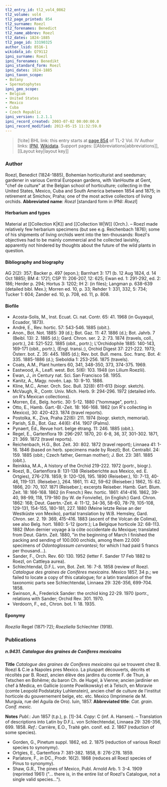 ```yaml
---
tl2_entry_id: tl2_vol4_0862
tl2_volume: vol4
tl2_page_printed: 854
tl2_surname: Roezl
tl2_forenames: Benedict
tl2_name_abbrev: Roezl
tl2_dates: 1824-1885
tl2_page_id: 33190325
author_lsid: 8516-1
wikidata_id: Q79112
ipni_surname: Roezl
ipni_forenames: Benedikt
ipni_standard_form: Roezl
ipni_dates: 1824-1885
ipni_taxon_scope: 
- Botany
- Spermatophytes
ipni_geo_scope: 
- Belgium
- United States
- Mexico
- Cuba
- Czech Republic
ipni_version: 1.2.1.1
ipni_record_created: 2003-07-02 00:00:00.0
ipni_record_modified: 2013-05-15 11:32:59.0
---
```


> [!cite] BHL link: this entry starts at [page 854](https://www.biodiversitylibrary.org/page/33190325) of TL-2 Vol. IV
> Author links: [IPNI](https://www.ipni.org/a/8516-1), [Wikidata](https://www.wikidata.org/wiki/Q79112). Support pages: [[Abbreviations|abbreviations]], [[Layout key|layout key]]

### Author

Roezl, Benedict (1824-1885), Bohemian horticulturist and seedsman; gardener in various Central European gardens, with VanHoutte at Gent, "chef de culture" at the Belgian school of horticulture; collecting in the United States, Mexico, Cuba and South America between 1854 and 1875; in retirement at Smichov, Praha; one of the most active collectors of living orchids. 
**Abbreviated name**: *Roezl* \[standard form in IPNI: *Roezl*\]

#### Herbarium and types

Material at [[Collection K|K]] and [[Collection W|W]] (Orch.). – Roezl made relatively few herbarium specimens (but see e.g. Reichenbach 1876); some of his shipments of living orchids went into the ten-thousands: Roezl's objectives had to be mainly commercial and he collected lavishly, apparently not hindered by thoughts about the future of the wild plants in question.

#### Bibliography and biography

AG 2(2): 357; Backer p. 497 (epon.); Barnhart 3: 171 (b. 12 Aug 1824, d. 14 Oct 1885); BM 4: 1721; CSP 11: 206-207, 12: 625; Ewan ed. 1: 291-292, ed. 2: 186; Herder p. 294; Hortus 3: 1202; IH 2: (in files); Langman p. 638-639 (detailed bibl. Mex.); Morren ed. 10, p. 33; Rehder 1: 331, 332, 5: 734; Tucker 1: 604; Zander ed. 10, p. 708, ed. 11, p. 808.

#### Biofile

- Acosta-Solis, M., Inst. Ecuat. Ci. nat. Contr. 65: 41. 1968 (in Guyaquil, Ecuador, 1873).
- André, E., Rev. hortic. 57: 543-546. 1885 (obit.).
- Anon., Bot. Not. 1885: 39 (d.); Bot. Gaz. 11: 47. 1886 (d.); Bot. Jahrb. 7 (Beibl. 13): 2. 1885 (d.); Gard. Chron. ser. 2. 2: 73. 1874 (travels, coll., portr.), 24: 521-522. 1885 (obit., portr.); L'Orchidophile 1885: 140-143, 169-171 (obit., portr.), (Engl. transi.:), Orchid Digest 37: 221-222. 1973; Österr. bot. Z. 35: 445. 1885 (d.); Rev. bot. Bull. mens. Soc. franç. Bot. 4: 335. 1885-1886 (d.); Sieboldia 1: 253-256. 1875 (travels).
- Coats, A.M., Plant hunters 60, 341, 348-350, 373, 374-375. 1969.
- Eastwood, A., Leafl. west. Bot. 5(6): 103. 1948 (on Lilium Roezlii).
- Ewan, J., *in* Century nat. Sci. San Francisco 58. 1955.
- Kanitz, A., Magy. novén. Lap. 10: 9-10. 1886.
- Kline, M.C., Amer. Orch. Soc. Bull. 32(8): 611-613 (biogr. sketch).
- McVaugh, R., Contr. Univ. Mich. Herb. 9: 294-296. 1972 (detailed info. on R's Mexican collections).
- Morren, Éd., Belg. hortic. 30: 5-12. 1880 ("hommage", portr.).
- Otto, E., Hamb. Gart.-Bl.-Zeit. 18: 166-168. 1862 (on R's collecting in Mexico), 30: 420-423. 1874 (travel reports).
- Postolka, K., Ziva, Praha 22(6): 211. 1974 (biogr. sketch, memorial).
- Parish, S.B., Bot. Gaz. 44(6): 414. 1907 (Palms).
- Pynaert, Éd., Revue hort. belge étrang. 11: 246. 1885 (obit.).
- Regel, E., Gartenflora 19: 296-297. 1870, 20: 6-8, 36, 37, 301-302. 1871, 21: 369. 1872 (travel reports).
- Reichenbach, H.G., Bot. Zeit. 30: 802. 1872 (travel report); Linnaea 41: 1-16. 1846 (based on herb. specimens made by Roezl); Bot. Centralbl. 24: 159. 1885 (obit.; Czech father, German mother); J. Bot. 23: 381. 1885 (obit.).
- Reinikka, M.A., A history of the Orchid 219-222. 1972 (portr., biogr.).
- Roezl, B., Gartenflora 8: 131-138 (Reiseberichte aus Mexico, ed. E. Ortgies), 276-278. 1859, 9: 120-126, 195. 1890 (Reiseber.), 10: 7-13, 40-46, 119-131. (Reiseber.), 264. 1861, 11: 42, 59-62 (Reiseber.) 1862, 15: 62. 1866, 20: 70, 107. 1871 (Reiseber.); excerpts Reiseber. Hamb. Gart. Blum. Zeit. 18: 166-168. 1862 (in French:) Rev. hortic. 1861: 414-416. 1862, 39-40, 98-99, 118, 179-180 (by W. de Fonvielle), (in English:) Gard. Chron. 1862: 168; Deut. Gaertn.-Zeit. 4: 11-12, 34-36, 58-60, 78-79, 105-108, 129-131, 154-155, 180-181, 227. 1880 (Meine letzte Reise an der Westküste von Mexiko), partial translation by W.B. Hemsley, Gard. Chron. ser. 2. 19: 369, 415-416. 1883 (ascent of the Volcan de Colima), see also Belg. hort. 1880: 5-12 (portr.); La Belgique horticole 32: 68-113. 1882 (Mon dernier voyage à la côte occidentale du Mexique; translated from Deut. Gärtn. Zeit. 1880, "in the beginning of March I finished the packing and sending of 100.000 orchids, among them 22.000 specimens of *Odontoglossum cervantesi*; for which I had paid 5 francs per thousand...).
- Sander, F., Orch. Rev. 60: 130. 1952 (letter F. Sander 17 Feb 1882 to Roezl, on Cattleya aurea).
- Schlechtendal, D.F.L. von, Bot. Zeit. 16: 7-8. 1858 (review of Roezl. *Catalogue des graines de Conifères mexicains*. Mexico 1857, 34 p.; we failed to locate a copy of this catalogue; for a latin translation of the taxonomic parts see Schlechtendal, Linnaea 29: 326-356, 699-704. 1858.
- Swinson, A., Frederick Sander: the orchid king 22-29. 1970 (portr., relations with Sander; Orchid Rev. 301. 1970.
- Verdoorn, F., ed., Chron. bot. 1: 18. 1935.

#### Eponymy

*Roezlia* Regel (1871-72); *Roezliella* Schlechter (1918).

### Publications

##### n.9431. Catalogue des graines de Coniferes mexicains

**Title**
*Catalogue des graines de Coniferes mexicains* qui se trouvent chez B. Roezl & C.ie a Napoles pres Mexico. La pluspart découverts, décrits et récoltés par B. Roezl, ancien élève des jardins du comte F. de Thun, à Tetschen en Bohême; du baron Ch. de Hugel, à Vienne; ancien jardinier en chef à Medica, en Gallicie (comte Powlikowsky) et à Telsch, en Moravie (comte Leopold Podstatzky Luhlenstein), ancien chef de culture de l'institut horticole du gouvernement belge, etc. etc. Mexico (Imprimerie de M. Murguia, rue del Aguila de Oro). Iuin, 1857.
**Abbreviated title**: *Cat. grain. Conif. mexic.*

**Notes**
*Publ*.: Jun 1857 (t.p.), p. \[1\]-34. *Copy*: C (inf. A. Hansen). – Translation of descriptions into Latin by D.F.L. von Schlechtendal, Linnaea 29: 326-356, 699. 1858.
*Ref*.: Carrière, E.O., Traité gén. conif. ed. 2. 1867 (reduction of some species).
- Gorden, G., Pinetum suppl. 1862, ed. 2. 1875 (reduction of various Roezl species to synonymy).
- Ortgies, E., Gartenflora 7: 381-382. 1858, 8: 276-278. 1859.
- Parlatore, F., *in* DC., Prodr. 16(2). 1868 (reduces all Roezl species of Pinus to synonymy).
- Shaw, G.R., The pines of Mexico, Publ. Arnold Arb. 1: 3-4. 1909 (reprinted 1961) ("... there is, in the entire list of Roezl's Catalogue, not a single valid species...").

